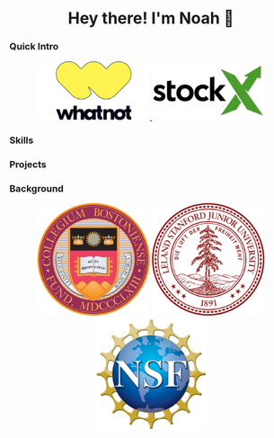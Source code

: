 <h1 align="center"> Hey there! I'm Noah 👋 </h1>

### Quick Intro 

<p align="center"> 
  <a href="https://www.whatnot.com/">
    <img title="Whatnot" alt="Whatnot" src="assets/wn_Logo.jpg" width=200 />
  </a>
  <a href="https://stockx.com/">
    <img title="StockX" alt="StockX" src="assets/StockX_Logo.jpg" width=200 />
  </a>
</p>

### Skills 

### Projects

### Background

<p align="center"> 
  <img title="BC" alt="BC" src="assets/Boston_College_seal.svg.png" width=200 />
  <img title="Stanford" alt="Stanford" src="assets/Stanford_University_seal_2003.svg.png" width=200 />
  <img title="NSF" alt="NSF" src="assets/NSF_logo.png" width=200 />
</p>

<!--
**noahjussila/noahjussila** is a ✨ _special_ ✨ repository because its `README.md` (this file) appears on your GitHub profile.

Here are some ideas to get you started:

- 🔭 I’m currently working on ...
- 🌱 I’m currently learning ...
- 👯 I’m looking to collaborate on ...
- 🤔 I’m looking for help with ...
- 💬 Ask me about ...
- 📫 How to reach me: ...
- 😄 Pronouns: ...
- ⚡ Fun fact: ...
-->
